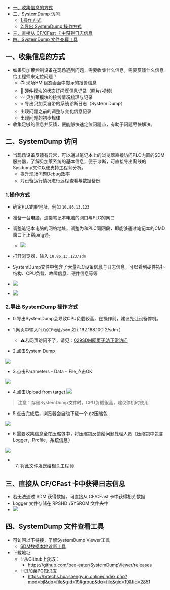 - [一、收集信息的方式](#%E4%B8%80%E6%94%B6%E9%9B%86%E4%BF%A1%E6%81%AF%E7%9A%84%E6%96%B9%E5%BC%8F)
- [二、SystemDump 访问](#%E4%BA%8Csystemdump-%E8%AE%BF%E9%97%AE)
	- [1.操作方式](#1%E6%93%8D%E4%BD%9C%E6%96%B9%E5%BC%8F)
	- [2.导出 SystemDump 操作方式](#2%E5%AF%BC%E5%87%BA-systemdump-%E6%93%8D%E4%BD%9C%E6%96%B9%E5%BC%8F)
- [三、直接从 CF/CFast 卡中获得日志信息](#%E4%B8%89%E7%9B%B4%E6%8E%A5%E4%BB%8E-cfcfast-%E5%8D%A1%E4%B8%AD%E8%8E%B7%E5%BE%97%E6%97%A5%E5%BF%97%E4%BF%A1%E6%81%AF)
- [四、SystemDump 文件查看工具](#%E5%9B%9Bsystemdump-%E6%96%87%E4%BB%B6%E6%9F%A5%E7%9C%8B%E5%B7%A5%E5%85%B7)


## 一、收集信息的方式
- 如果贝加莱控制设备在现场遇到问题，需要收集什么信息，需要反馈什么信息给工程师来定位问题？
    - 📺 现场HMI组态画面中提示的报警信息
    - 🚥 硬件模块的状态灯闪烁信息记录（照片/视频）
    - 〰️ 贝加莱模块的接线情况梳理与记录
    - ⭐ 导出贝加莱自带的系统诊断日志（System Dump）
    - 出现问题之前的调整与变化信息记录
    - 出现问题的初步规律
- 收集足够的信息并反馈，便能够快速定位问题点，有助于问题尽快解决。

## 二、SystemDump 访问
- 当现场设备反馈有异常，可以通过笔记本上的浏览器直接访问PLC内置的SDM服务器，了解贝加莱系统的基本信息，便于诊断，可直接导出离线的Sysdump文件以便支持工程师分析。
    -  提升现场问题Debug效率
    - 对设备运行情况进行远程查看与数据备份

### 1.操作方式
- 确定PLC的IP地址，例如 `10.86.13.123`
- 准备一台电脑，连接笔记本电脑的网口与PLC的网口
- 调整笔记本电脑的网络地址，调整为和PLC同网段，即能够通过笔记本的CMD窗口下正常ping通。
    - ![](FILES/003如何收集现场PLC的故障信息/image-20230420163802630.png)
-  打开浏览器，输入 `10.86.13.123/sdm` 

- SystemDump文件中包含了大量PLC设备信息与日志信息。可以看到硬件拓扑结构、CPU负载、故障信息、硬件信息等等
- ![](FILES/003如何收集现场PLC的故障信息/image-20230409171631825.png)
- ![](FILES/003如何收集现场PLC的故障信息/image-20230409194016480.png)


### 2.导出 SystemDump 操作方式
- 0.导出SystemDump会导致CPU负载较高，在操作前，建议先让设备停机。
- 1.网页中输入`PLC的IP地址/sdm`  如 ( 192.168.100.2/sdm )
    - ⚠️若网页访问不了，请见：[029SDM网页无法正常访问](../B03_技术_诊断/029SDM网页无法正常访问.md)

- 2.点击System Dump

![](FILES/003如何收集现场PLC的故障信息/image-20230409193225570.png)

- 3.点击Parameters - Data - File,点击OK

![](FILES/003如何收集现场PLC的故障信息/image-20230409193306254.png)

- 4.点击Upload from target 
![](FILES/003如何收集现场PLC的故障信息/image-20230409193317883.png)

> 注意：存储SystemDump文件时，CPU负载很高，建议停机时使用

- 5.点击完成后，浏览器会自动下载一个.gz压缩包

![](FILES/003如何收集现场PLC的故障信息/image-20230409193338347.png)

- 6.需要收集信息全在压缩包中，将压缩包反馈给问题处理人员（压缩包中包含Logger，Profile，系统信息）

![](FILES/003如何收集现场PLC的故障信息/image-20230409193428109.png)

- 7. 将此文件发送给相关工程师


## 三、直接从 CF/CFast 卡中获得日志信息
- 若无法通过 SDM 获得数据，可直接从 CF/CFast 卡中获得相关数据
- Logger 文件存储在 RPSHD /SYSROM 文件夹中
- ![](FILES/003如何收集现场PLC的故障信息/image-20230721152934780.png)

## 四、SystemDump 文件查看工具
- 可访问以下链接，了解SystemDump Viewer工具
    - [SDM数据本地诊断工具](https://gitee.com/yzydeer/BuR_Toolkit/blob/master/SDM%E6%95%B0%E6%8D%AE%E6%9C%AC%E5%9C%B0%E8%AF%8A%E6%96%AD%E5%B7%A5%E5%85%B7.md)
- 下载地址
    - ✨从Github上获取：
      - https://github.com/bee-eater/SystemDumpViewer/releases
    - ✨贝加莱PC知识库
      - https://brtechs.huashengyun.online/index.php?mod=bjl&do=file&gid=19#group&do=file&gid=19&fid=2851
